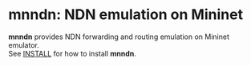 # mnndn: NDN emulation on Mininet

**mnndn** provides NDN forwarding and routing emulation on Mininet emulator.  
See [INSTALL](INSTALL.md) for how to install **mnndn**.
